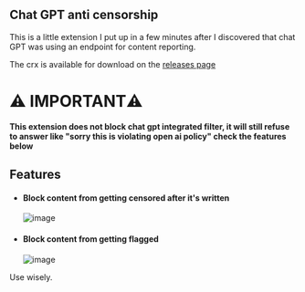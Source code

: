 ## Chat GPT anti censorship
This is a little extension I put up in a few minutes after I discovered that chat GPT was using an endpoint for content reporting.

The crx is available for download on the [releases page](https://github.com/Beat-YT/ChatGPT-Moderation-Blocker/releases)

# ⚠️ IMPORTANT⚠️
**This extension does not block chat gpt integrated filter, it will still refuse to answer like "sorry this is violating open ai policy"
check the features below**

## Features
* #### Block content from getting censored after it's written
  ![image](https://user-images.githubusercontent.com/66485277/209876744-15a01872-6bd0-4e6d-8fac-e949704fc60c.png)

* #### Block content from getting flagged
  ![image](https://user-images.githubusercontent.com/66485277/209876672-4cab6ce0-f20a-44c2-9e2d-3f387b75732e.png)

Use wisely.
